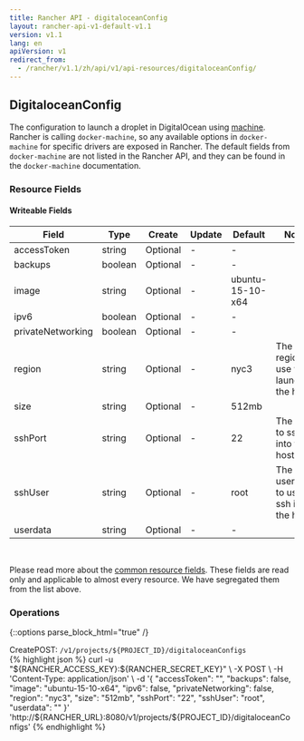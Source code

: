 ```yaml
---
title: Rancher API - digitaloceanConfig
layout: rancher-api-v1-default-v1.1
version: v1.1
lang: en
apiVersion: v1
redirect_from:
  - /rancher/v1.1/zh/api/v1/api-resources/digitaloceanConfig/
---
```


## DigitaloceanConfig

The configuration to launch a droplet in DigitalOcean using [machine]({{site.baseurl}}/rancher/{{page.version}}/{{page.lang}}/api/{{page.apiVersion}}/api-resources/machine). Rancher is calling `docker-machine`, so any available options in `docker-machine` for specific drivers are exposed in Rancher. The default fields from `docker-machine` are not listed in the Rancher API, and they can be found in the `docker-machine` documentation.

### Resource Fields

#### Writeable Fields

Field | Type | Create | Update | Default | Notes
---|---|---|---|---|---
accessToken | string | Optional | - | - | 
backups | boolean | Optional | - | - | 
image | string | Optional | - | ubuntu-15-10-x64 | 
ipv6 | boolean | Optional | - | - | 
privateNetworking | boolean | Optional | - | - | 
region | string | Optional | - | nyc3 | The region to use when launching the host
size | string | Optional | - | 512mb | 
sshPort | string | Optional | - | 22 | The port to ssh into the host
sshUser | string | Optional | - | root | The ssh username to use to ssh into the host
userdata | string | Optional | - | - | 



<br>

Please read more about the [common resource fields]({{site.baseurl}}/rancher/{{page.version}}/{{page.lang}}/api/{{page.apiVersion}}/common/). These fields are read only and applicable to almost every resource. We have segregated them from the list above.

### Operations
{::options parse_block_html="true" /}
<a id="create"></a>
<div class="action"><span class="header">Create<span class="headerright">POST:  <code>/v1/projects/${PROJECT_ID}/digitaloceanConfigs</code></span></span>
<div class="action-contents"> {% highlight json %}
curl -u "${RANCHER_ACCESS_KEY}:${RANCHER_SECRET_KEY}" \
-X POST \
-H 'Content-Type: application/json' \
-d '{
	"accessToken": "",
	"backups": false,
	"image": "ubuntu-15-10-x64",
	"ipv6": false,
	"privateNetworking": false,
	"region": "nyc3",
	"size": "512mb",
	"sshPort": "22",
	"sshUser": "root",
	"userdata": ""
}' 'http://${RANCHER_URL}:8080/v1/projects/${PROJECT_ID}/digitaloceanConfigs'
{% endhighlight %}
</div></div>



